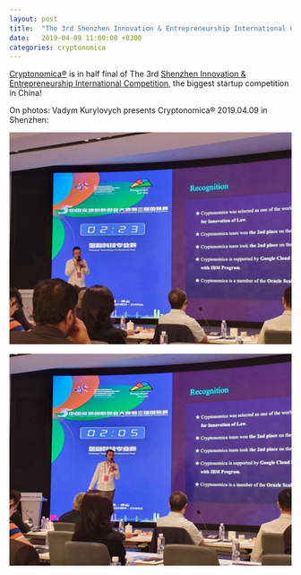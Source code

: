 ```yaml
---
layout: post
title:  "The 3rd Shenzhen Innovation & Entrepreneurship International Competition"
date:   2019-04-09 11:00:00 +0300
categories: cryptonomica 
---
```


[Cryptonomica®](https://cryptonomica.net) is in half final of The 3rd [Shenzhen Innovation & Entrepreneurship International Competition](http://www.itcsz.cn), the biggest startup competition in China!

On photos: Vadym Kurylovych presents Cryptonomica® 2019.04.09 in Shenzhen:

![](/images/photo_2019-04-09_09-50-58.jpg)

![](/images/photo_2019-04-09_09-52-03.jpg)
